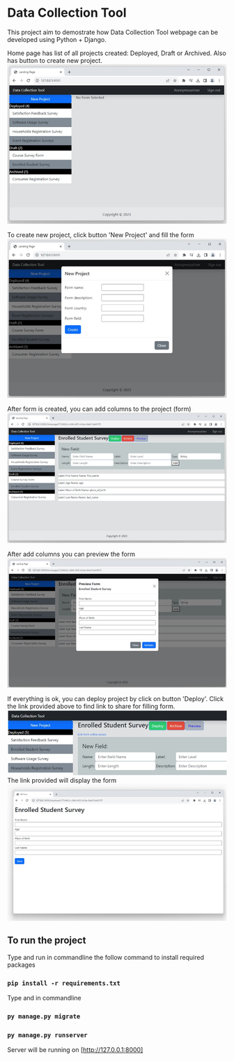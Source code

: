 # Data Collection Tool
This project aim to demostrate how Data Collection Tool webpage can be developed using Python + Django.

Home page has list of all projects created: Deployed, Draft or Archived. Also has button to create new project.
<img src="forms/static/home.jpg">

To create new project, click button 'New Project' and fill the form
<img src="forms/static/create_project.jpg">

After form is created, you can add columns to the project (form)
<img src="forms/static/display_project.jpg">

After add columns you can preview the form
<img src="forms/static/preview_form.jpg">

If everything is ok, you can deploy project by click on button 'Deploy'. Click the link provided above to find link to share for filling form.
<img src="forms/static/get_link.jpg">
The link provided will display the form
<img src="forms/static/deployed_form.jpg">

## To run the project

Type and run in commandline the follow command to install required packages

### `pip install -r requirements.txt`

Type and in commandline

### `py manage.py migrate`

### `py manage.py runserver`

Server will be running on [http://127.0.0.1:8000]